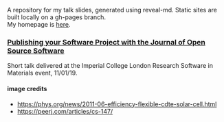 A repository for my talk slides, generated using reveal-md. Static sites are built locally on a gh-pages branch.  
My homepage is [here](https://lucydot.github.io).

### [Publishing your Software Project with the Journal of Open Source Software](https://lucydot.github.io/slides/JOSS_0119)

Short talk delivered at the Imperial College London Research Software in Materials event, 11/01/19.

#### image credits

- https://phys.org/news/2011-06-efficiency-flexible-cdte-solar-cell.html  
- https://peerj.com/articles/cs-147/
